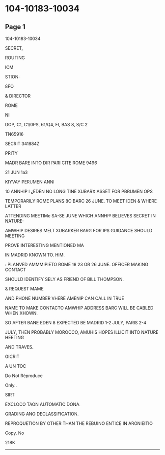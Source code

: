 # 104-10183-10034

## Page 1

104-10183-10034

SECRET,

ROUTING

ICM

STION:

8FO

& DIRECTOR

ROME

NI

DOP, C1, C1/0PS, 61/Q4, FI, BAS 8, S/C 2

TN65916

SECRIT 341884Z

PRITY

MADR BARE INTO DIR PARI CITE ROME 9496

21 JUN 1a3

KIYVAY PERUMEN ANNI

10 ANNHIP I ¿EDEN NO LONG TINE XUBARX ASSET FOR PBRUMEN OPS

TEMPORARILY ROME PLANS 8O BARC 26 JUNE. TO MEET IDEN & WHERE LATTER

ATTENDING MEETIMe SA-SE JUNE WHICH ANNHI® BELIEVES SECRET IN NATURE:

AMWHIP DESIRES MELT XUBARKER BARG FOR IPS GUIDANCE SHOULD MEETING

PROVE INTERESTING MENTIONED MA

IN MADRID KNOWN TO. HIM.

: PLANVED AMMMIPIETO ROME 18 23 OR 26 JUNE. OFFICER MAKING CONTACT

SHOULD IDENTIFY SELY AS FRIEND OF BILL THOMPSON.

& REQUEST MAME

AND PHONE NUMBER VHERE AMENIP CAN CALL IN TRUE

NAME TO MAKE CONTACTO AMWHIP ADDRESS BARC WILL BE CABLED WHEN XHOWN.

SO AFTER BANE EDEN 8 EXPECTED BE MADRID 1-2 JULY, PARIS 2-4

JULY, THEN PROBABLY MOROCCO, AMUHIS HOPES ILLICIT INTO NATURE HEETING

AND TRAVES.

GICRIT

A UN TOC

Do Not Réproduce

Only..

SIRT

EXCLOCO TAON AUTOMATIC DONA.

GRADING ANO DECLASSIFICATION.

REPROQUETION BY OTHER THAN THE REBUINO ENTICE IN ARONIEITIO

Copy. No

218K

---


